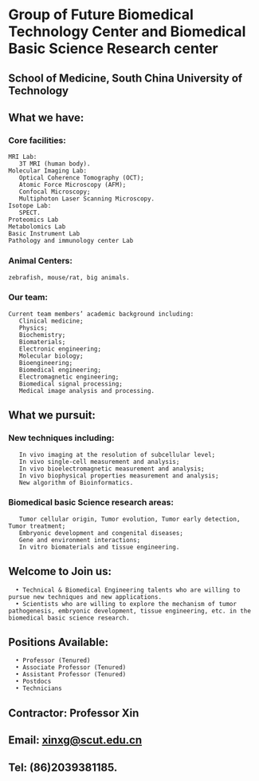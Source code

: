 # Group of Future Biomedical Technology Center and Biomedical Basic Science Research center
## School of Medicine, South China University of Technology
## What we have:
### Core facilities:
    MRI Lab:   
       3T MRI (human body).  
    Molecular Imaging Lab:   
       Optical Coherence Tomography (OCT);  
       Atomic Force Microscopy (AFM);  
       Confocal Microscopy;  
       Multiphoton Laser Scanning Microscopy.   
    Isotope Lab:   
       SPECT.   
    Proteomics Lab  
    Metabolomics Lab  
    Basic Instrument Lab  
    Pathology and immunology center Lab

### Animal Centers: 
    zebrafish, mouse/rat, big animals.

### Our team:
    Current team members’ academic background including: 
       Clinical medicine;  
       Physics;  
       Biochemistry;   
       Biomaterials;   
       Electronic engineering;   
       Molecular biology;   
       Bioengineering;   
       Biomedical engineering;   
       Electromagnetic engineering;   
       Biomedical signal processing;   
       Medical image analysis and processing.  

## What we pursuit:
### New techniques including: 
       In vivo imaging at the resolution of subcellular level;
       In vivo single-cell measurement and analysis;
       In vivo bioelectromagnetic measurement and analysis;
       In vivo biophysical properties measurement and analysis;
       New algorithm of Bioinformatics. 

### Biomedical basic Science research areas: 
       Tumor cellular origin, Tumor evolution, Tumor early detection, Tumor treatment;
       Embryonic development and congenital diseases;
       Gene and environment interactions;
       In vitro biomaterials and tissue engineering.

## Welcome to Join us:  
      •	Technical & Biomedical Engineering talents who are willing to pursue new techniques and new applications.  
      •	Scientists who are willing to explore the mechanism of tumor pathogenesis, embryonic development, tissue engineering, etc. in the biomedical basic science research.  

## Positions Available:  
      •	Professor (Tenured)  
      •	Associate Professor (Tenured)  
      •	Assistant Professor (Tenured)  
      •	Postdocs    
      •	Technicians  

## Contractor: Professor Xin  
## Email: xinxg@scut.edu.cn  
## Tel: (86)2039381185.  
